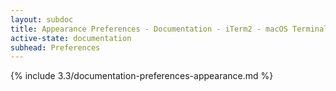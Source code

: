 ```yaml
---
layout: subdoc
title: Appearance Preferences - Documentation - iTerm2 - macOS Terminal Replacement
active-state: documentation
subhead: Preferences
---
```

{% include 3.3/documentation-preferences-appearance.md %}
